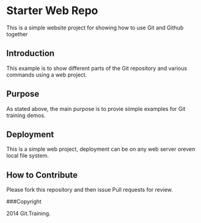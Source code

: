 # Starter Web Repo

This is a simple website project for showing how to use Git and Github together

## Introduction

This example is to show different parts of the Git repository and various commands using a web project.

## Purpose

As stated above, the main purpose is to provie siimple examples for Git training demos.

## Deployment

This is a simple web project, deployment can be on any web server oreven local file system.

## How to Contribute

Please fork this repository and then issue Pull requests for review.


###Copyright

2014 Git.Training.